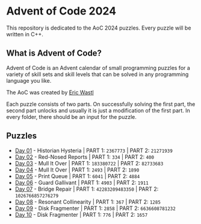 # Advent of Code 2024
This repository is dedicated to the AoC 2024 puzzles. Every puzzle will be written in C++. 

## What is Advent of Code?
Advent of Code is an Advent calendar of small programming puzzles for a variety of skill sets and skill levels that can be solved in any programming language you like.

The AoC was created by [Eric Wastl](http://was.tl)

Each puzzle consists of two parts. On successfully solving the first part, the second part unlocks and usually it is just a modification of the first part. In every folder, there should be an input for the puzzle.

## Puzzles

* [Day 01](https://github.com/mnhtrieu/advent2024/tree/master/01_day) - Historian Hysteria | PART 1: `2367773` | PART 2: `21271939`
* [Day 02](https://github.com/mnhtrieu/advent2024/tree/master/02_day) - Red-Nosed Reports | PART 1: `334` | PART 2: `400`
* [Day 03](https://github.com/mnhtrieu/advent2024/tree/master/03_day) - Mull It Over | PART 1: `183380722` | PART 2: `82733683`
* [Day 04](https://github.com/mnhtrieu/advent2024/tree/master/04_day) - Mull It Over | PART 1: `2493` | PART 2: `1890`
* [Day 05](https://github.com/mnhtrieu/advent2024/tree/master/05_day) - Print Queue | PART 1: `6041` | PART 2: `4884`
* [Day 06](https://github.com/mnhtrieu/advent2024/tree/master/06_day) - Guard Gallivant | PART 1: `4903` | PART 2: `1911`
* [Day 07](https://github.com/mnhtrieu/advent2024/tree/master/07_day) - Bridge Repair | PART 1: `42283209483350` | PART 2: `1026766857276279`
* [Day 08](https://github.com/mnhtrieu/advent2024/tree/master/08_day) - Resonant Collinearity | PART 1: `367` | PART 2: `1285`
* [Day 09](https://github.com/mnhtrieu/advent2024/tree/master/09_day) - Disk Fragmenter | PART 1: `2858` | PART 2: `6636608781232`
* [Day 10](https://github.com/mnhtrieu/advent2024/tree/master/10_day) - Disk Fragmenter | PART 1: `776` | PART 2: `1657`

